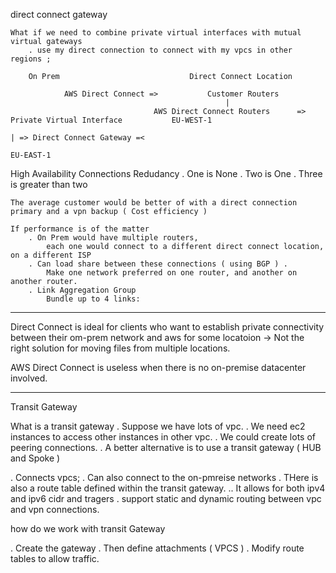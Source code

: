 
direct connect gateway

    What if we need to combine private virtual interfaces with mutual virtual gateways
        . use my direct connection to connect with my vpcs in other regions ; 

        On Prem                             Direct Connect Location
                                        
                AWS Direct Connect =>           Customer Routers
                                                    |   
                                    AWS Direct Connect Routers      =>      Private Virtual Interface           EU-WEST-1
                                                                                | => Direct Connect Gateway =< 
                                                                                                                EU-EAST-1  

High Availability Connections
    Redudancy
        . One is None
        . Two is One
        . Three is greater than two

    The average customer would be better of with a direct connection primary and a vpn backup ( Cost efficiency )

    If performance is of the matter
        . On Prem would have multiple routers, 
            each one would connect to a different direct connect location, on a different ISP
        . Can load share between these connections ( using BGP ) . 
            Make one network preferred on one router, and another on another router.
        . Link Aggregation Group 
            Bundle up to 4 links:


___


Direct Connect is ideal for clients who want to establish private connectivity between their om-prem network and aws for some locatoion -> Not the right solution for moving files from multiple locations.

AWS Direct Connect is useless when there is no on-premise datacenter involved.



___


Transit Gateway

 What is a transit gateway
  . Suppose we have lots of vpc.
  . We need ec2 instances to access other instances in other vpc.
  . We could create lots of peering connections.
  . A better alternative is to use a transit gateway ( HUB and Spoke )

  . Connects vpcs;
  . Can also connect to the on-pmreise networks
  . THere is also a route table defined within the transit gateway.
   .. It allows for both ipv4 and ipv6 cidr and tragers
  . support static and dynamic routing between vpc and vpn connections.

 how do we work with transit Gateway

  . Create the gateway
  . Then define attachments ( VPCS )
  . Modify route tables to allow traffic.
